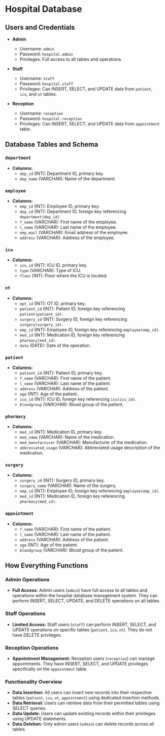 # Hospital Database

## Users and Credentials

- **Admin**
  - Username: `admin`
  - Password: `hospital.admin`
  - Privileges: Full access to all tables and operations.

- **Staff**
  - Username: `staff`
  - Password: `hospital.staff`
  - Privileges: Can INSERT, SELECT, and UPDATE data from `patient`, `icu`, and `ot` tables.

- **Reception**
  - Username: `reception`
  - Password: `hospital.reception`
  - Privileges: Can INSERT, SELECT, and UPDATE data from `appointment` table.

## Database Tables and Schema

### `department`
- **Columns:**
  - `dep_id` (INT): Department ID, primary key.
  - `dep_name` (VARCHAR): Name of the department.

### `employee`
- **Columns:**
  - `emp_id` (INT): Employee ID, primary key.
  - `dep_id` (INT): Department ID, foreign key referencing `department(dep_id)`.
  - `f_name` (VARCHAR): First name of the employee.
  - `l_name` (VARCHAR): Last name of the employee.
  - `emp_mail` (VARCHAR): Email address of the employee.
  - `address` (VARCHAR): Address of the employee.

### `icu`
- **Columns:**
  - `icu_id` (INT): ICU ID, primary key.
  - `type` (VARCHAR): Type of ICU.
  - `floor` (INT): Floor where the ICU is located.

### `ot`
- **Columns:**
  - `opt_id` (INT): OT ID, primary key.
  - `patient_id` (INT): Patient ID, foreign key referencing `patient(patient_id)`.
  - `surgery_id` (INT): Surgery ID, foreign key referencing `surgery(surgery_id)`.
  - `emp_id` (INT): Employee ID, foreign key referencing `employee(emp_id)`.
  - `med_id` (INT): Medication ID, foreign key referencing `pharmacy(med_id)`.
  - `date` (DATE): Date of the operation.

### `patient`
- **Columns:**
  - `patient_id` (INT): Patient ID, primary key.
  - `f_name` (VARCHAR): First name of the patient.
  - `l_name` (VARCHAR): Last name of the patient.
  - `address` (VARCHAR): Address of the patient.
  - `age` (INT): Age of the patient.
  - `icu_id` (INT): ICU ID, foreign key referencing `icu(icu_id)`.
  - `bloodgroup` (VARCHAR): Blood group of the patient.

### `pharmacy`
- **Columns:**
  - `med_id` (INT): Medication ID, primary key.
  - `med_name` (VARCHAR): Name of the medication.
  - `med_manufacturer` (VARCHAR): Manufacturer of the medication.
  - `abbreviated_usage` (VARCHAR): Abbreviated usage description of the medication.

### `surgery`
- **Columns:**
  - `surgery_id` (INT): Surgery ID, primary key.
  - `surgery_name` (VARCHAR): Name of the surgery.
  - `emp_id` (INT): Employee ID, foreign key referencing `employee(emp_id)`.
  - `med_id` (INT): Medication ID, foreign key referencing `pharmacy(med_id)`.

### `appointment`
- **Columns:**
  - `f_name` (VARCHAR): First name of the patient.
  - `l_name` (VARCHAR): Last name of the patient.
  - `address` (VARCHAR): Address of the patient.
  - `age` (INT): Age of the patient.
  - `bloodgroup` (VARCHAR): Blood group of the patient.

## How Everything Functions

### Admin Operations
- **Full Access:** Admin users (`admin`) have full access to all tables and operations within the hospital database management system. They can perform INSERT, SELECT, UPDATE, and DELETE operations on all tables.

### Staff Operations
- **Limited Access:** Staff users (`staff`) can perform INSERT, SELECT, and UPDATE operations on specific tables (`patient`, `icu`, `ot`). They do not have DELETE privileges.

### Reception Operations
- **Appointment Management:** Reception users (`reception`) can manage appointments. They have INSERT, SELECT, and UPDATE privileges specifically on the `appointment` table.

### Functionality Overview
- **Data Insertion:** All users can insert new records into their respective tables (`patient`, `icu`, `ot`, `appointment`) using dedicated insertion methods.
- **Data Retrieval:** Users can retrieve data from their permitted tables using SELECT queries.
- **Data Update:** Users can update existing records within their privileges using UPDATE statements.
- **Data Deletion:** Only admin users (`admin`) can delete records across all tables.